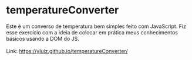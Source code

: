 # temperatureConverter

Este é um converso de temperatura bem simples feito com JavaScript.
Fiz esse exercício com a ideia de colocar em prática meus conhecimentos básicos usando a DOM do JS.
<br><br>
Link: https://yluiz.github.io/temperatureConverter/
